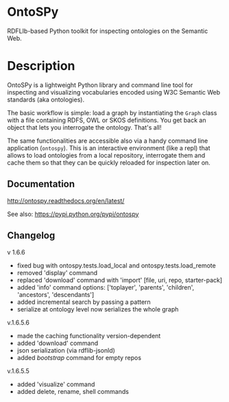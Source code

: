 OntoSPy
=======

RDFLIb-based Python toolkit for inspecting ontologies on the Semantic Web.


Description
=======

OntoSPy is a lightweight Python library and command line tool for inspecting and visualizing vocabularies encoded using W3C Semantic Web standards (aka ontologies). 

The basic workflow is simple: load a graph by instantiating the ``Graph`` class with a file containing RDFS, OWL or SKOS definitions. You get back an object that lets you interrogate the ontology. That's all!

The same functionalities are accessible also via a handy command line application (`ontospy`). This is an interactive environment (like a repl) that allows to load ontologies from a local repository, interrogate them and cache them so that they can be quickly reloaded for inspection later on. 


Documentation
---------------
http://ontospy.readthedocs.org/en/latest/

See also: https://pypi.python.org/pypi/ontospy



Changelog
---------------
v 1.6.6 
- fixed bug with ontospy.tests.load_local and ontospy.tests.load_remote
- removed 'display' command
- replaced 'download' command with 'import' [file, uri, repo, starter-pack]
- added 'info' command options: ['toplayer', 'parents', 'children', 'ancestors', 'descendants']
- added incremental search by passing a pattern 
- serialize at ontology level now serializes the whole graph


v.1.6.5.6
- made the caching functionality version-dependent 
- added 'download' command
- json serialization (via rdflib-jsonld)
- added *bootstrap* command for empty repos
 

v.1.6.5.5
- added 'visualize' command
- added delete, rename, shell commands 